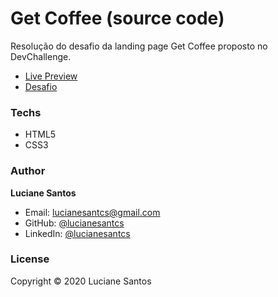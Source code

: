 <!-- ![banner](https://raw.githubusercontent.com/lucianesantcs/selfcare/master/design/selfcare_mockup.png) -->

# Get Coffee (source code)

Resolução do desafio da landing page Get Coffee proposto no DevChallenge.
<br>

- <a href="https://lucianesantcs.github.io/get-coffee-source/">Live Preview</a>
- <a href="https://www.devchallenge.com.br/challenges/5f94dfc04b6510002196cb1d/details">Desafio</a>

### Techs

- HTML5
- CSS3

### Author

**Luciane Santos**

- Email: lucianesantcs@gmail.com
- GitHub: [@lucianesantcs](https://github.com/lucianesantcs)
- LinkedIn: [@lucianesantcs](https://linkedin.com/in/lucianesantcs)

### License

Copyright © 2020 Luciane Santos
